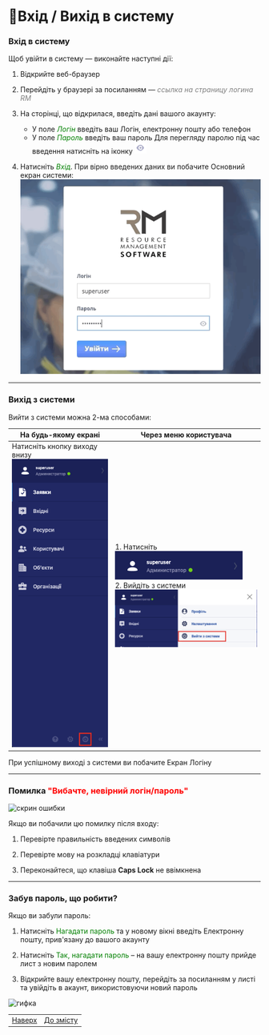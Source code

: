 # 🔐Вхід / Вихід в систему

### Вхід в систему

Щоб увійти в систему &mdash; виконайте наступні дії:  

1. Відкрийте веб-браузер

2. Перейдіть у браузері за посиланням &mdash; <span style="color: grey;">*ссылка на страницу логина RM*</span>

3. На сторінці, що відкрилася, введіть дані вашого акаунту:  
   * У поле <span style="color: green;">*Логін*</span> введіть ваш Логін, електронну пошту або телефон
   * У поле <span style="color: green;">*Пароль*</span> введіть ваш пароль
Для перегляду паролю під час введення натисніть на іконку  ![](eye.png)

4. Натисніть <span style="color: green;">*Вхід*</span>. При вірно введених даних ви побачите Основний екран системи: 
![](login.gif)
___

### Вихід з системи

Вийти з системи можна 2-ма способами:

| На будь-якому екрані | Через меню користувача |
|-|-|
| Натисніть кнопку виходу внизу ![](logout_1.png) | 1. Натисніть ![](user_menu.png) </br> 2. Вийдіть з системи![](logout_2.png) |

При успішному виході з системи ви побачите Екран Логіну
___

### **Помилка** <span style="color: red;">**"Вибачте, невірний логін/пароль"** </span>   

![скрин ошибки]()

Якщо ви побачили цю помилку після входу:

1. Перевірте правильність введених символів

2. Перевірте мову на розкладці клавіатури

3. Переконайтеся, що клавіша **Caps Lock** не ввімкнена 

___  


### Забув пароль, що робити?
Якщо ви забули пароль:

1. Натисніть <span style="color: green;">Нагадати пароль</span> та у новому вікні введіть Електронну пошту, прив'язану до вашого акаунту

2. Натисніть <span style="color: green;">Так, нагадати пароль</span> – на вашу електронну пошту прийде лист з новим паролем

3. Відкрийте вашу електронну пошту, перейдіть за посиланням у листі та увійдіть в акаунт, використовуючи новий пароль

![гифка]() 

| | |
|-|-|
| [Наверх](#вхід-вихід-в-систему) | [До змісту](ToC.md) |